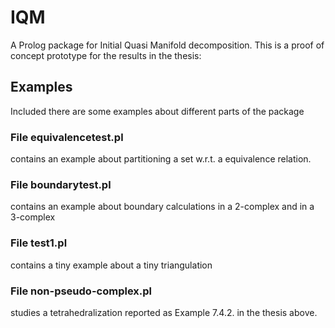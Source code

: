 # IQM
A Prolog package for Initial Quasi Manifold decomposition.
This is a proof of concept prototype for the results in the thesis:

## Examples
Included there are some examples about different parts of the package
### File equivalencetest.pl 
contains an example about partitioning a set w.r.t. a equivalence relation.
### File boundarytest.pl
contains an example about boundary calculations in a 2-complex and in a 3-complex
### File test1.pl
contains a tiny example about a tiny triangulation
### File non-pseudo-complex.pl 
studies a tetrahedralization  reported as Example 7.4.2. in the thesis above.


